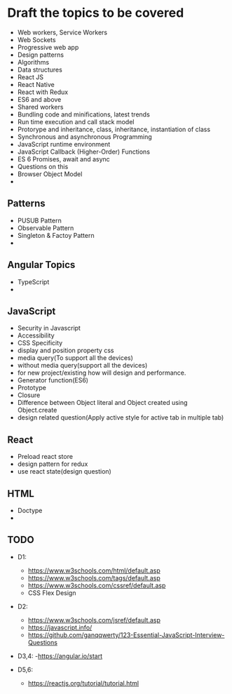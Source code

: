 # Draft the topics to be covered


- Web workers, Service Workers
- Web Sockets
- Progressive web app
- Design patterns
- Algorithms
- Data structures
- React JS
- React Native
- React with Redux
- ES6 and above
- Shared workers
- Bundling code and minifications, latest trends
- Run time execution and call stack model
- Protorype and inheritance, class, inheritance, instantiation of class
- Synchronous and asynchronous Programming
- JavaScript runtime environment
- JavaScript Callback (Higher-Order) Functions
- ES 6 Promises, await and async
- Questions on this
- Browser Object Model
- 

## Patterns
- PUSUB Pattern
- Observable Pattern
- Singleton & Factoy Pattern
- 

## Angular Topics
- TypeScript 
- 


## JavaScript
- Security in Javascript
- Accessibility
- CSS Specificity
- display and position property css
- media query(To support all the devices)
- without media query(support all the devices)
- for new project/existing how will design and performance.
- Generator function(ES6)
- Prototype
- Closure
- Difference between Object literal and Object created using Object.create
- design related question(Apply active style for active tab in multiple tab)

## React
- Preload react store
- design pattern for redux
- use react state(design question)

## HTML
- Doctype
- 



## TODO
- D1:
  - https://www.w3schools.com/html/default.asp
  - https://www.w3schools.com/tags/default.asp
  - https://www.w3schools.com/cssref/default.asp
  - CSS Flex Design

- D2:
  - https://www.w3schools.com/jsref/default.asp
  - https://javascript.info/
  - https://github.com/ganqqwerty/123-Essential-JavaScript-Interview-Questions

- D3,4:
  -https://angular.io/start

- D5,6:
  - https://reactjs.org/tutorial/tutorial.html



